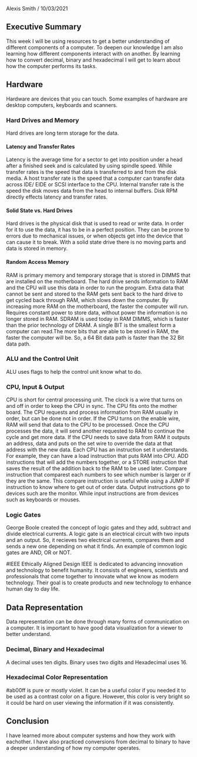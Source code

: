 Alexis Smith / 10/03/2021

## Executive Summary 
This week I will be using resources to get a better understanding of different components of a computer. To deepen our knowledge I am also learning how different components interact with on another. By learning how to convert decimal, binary and hexadecimal I will get to learn about how the computer performs its tasks. 

## Hardware
Hardware are devices that you can touch. Some examples of hardware are desktop computers, keyboards and scanners.
### Hard Drives and Memory
Hard drives are long term storage for the data.  
#### Latency and Transfer Rates
Latency is the average time for a sector to get into position under a head after a finished seek and is calculated by using spindle speed. While transfer rates is the speed that data is transferred to and from the disk media. A host transfer rate is the speed that a computer can transfer data across IDE/ EIDE or SCSI interface to the CPU. Internal transfer rate is the speed the disk moves data from the head to internal buffers. Disk RPM directly effects latency and transfer rates. 
#### Solid State vs. Hard Drives
Hard drives is the physical disk that is used to read or write data. In order for it to use the data, it has to be in a perfect position. They can be prone to errors due to mechanical issues, or when objects get into the device that can cause it to break. With a solid state drive there is no moving parts and data is stored in memory. 
#### Random Access Memory
RAM is primary memory and temporary storage that is stored in DIMMS that are installed on the motherboard. The hard drive sends information to RAM and the CPU will use this data in order to run the program. Extra data that cannot be sent and stored to the RAM gets sent back to the hard drive to get cycled back through RAM, which slows down the computer. By increasing more RAM on the motherboard, the faster the computer will run. Requires constant power to store data, without power the information is no longer stored in RAM. SDRAM is used today in RAM DIMMS, which is faster than the prior technology of DRAM. A single BIT is the smallest form a computer can read.The more bits that are able to be stored in RAM, the faster the computer will be. So, a 64 Bit data path is faster than the 32 Bit data path. 
### ALU and the Control Unit
ALU uses flags to help the control unit know what to do.
### CPU, Input & Output
CPU is short for central processing unit. The clock is a wire that turns on and off in order to keep the CPU in sync. The CPU fits onto the mother board. The CPU requests and process information from RAM usually in order, but can be done not in order. If the CPU turns on the enable wire, RAM will send that data to the CPU to be processed. Once the CPU processes the data, it will send another requested to RAM to continue the cycle and get more data. If the CPU needs to save data from RAM it outputs an address, data and puts on the set wire to override the data at that address with the new data. Each CPU has an instruction set it understands. For example, they can have a load instruction that puts RAM into CPU. ADD instructions that will add the numbers together, or a STORE instruction that saves the result of the addition back to the RAM to be used later. Compare instruction that comparest each numbers to see which number is larger or if they are the same. This compare instruction is useful while using a JUMP IF instruction to know where to get out of order data. Output instructions go to devices such are the monitor. While input instructions are from devices such as keyboards or mouses. 
### Logic Gates 
George Boole created the concept of logic gates and they add, subtract and divide electrical currents. A logic gate is an electrical circuit with two inputs and an output. So, it recieves two electrical currents, compares them and sends a new one depending on what it finds. An example of common logic gates are AND, OR or NOT.

#IEEE Ethically Aligned Design
IEEE is dedicated to advancing innovation and technology to benefit humanity. It consists of engineers, scientists and professionals that come together to innovate what we know as modern technology. Their goal is to create products and new technology to enhance human day to day life. 
## Data Representation
Data representation can be done through many forms of communication on a computer. It is important to have good data visualization for a viewer to better understand. 
### Decimal, Binary and Hexadecimal
A decimal uses ten digits. Binary uses two digits and Hexadecimal uses 16.
### Hexadecimal Color Representation
#ab00ff is pure or mostly violet. It can be a useful color if you needed it to be used as a contrast color on a figure. However, this color is very bright so it could be hard on user viewing the information if it was consistently.
## Conclusion
I have learned more about computer systems and how they work with eachother. I have also practiced conversions from decimal to binary to have a deeper understanding of how my computer operates. 

